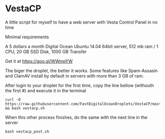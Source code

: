 # VestaCP
A little script for myself to have a web server with Vesta Control Panel in no time

Minimal requirements

A 5 dollars a month Digital Ocean Ubuntu 14.04 64bit server, 512 mb ram / 1 CPU, 20 GB SSD Disk, 1000 GB Transfer

Get it at https://goo.gl/WWmpYW

The biger the droplet, the better it works. Some features like Spam-Assasin and ClamAV install by default in servers with more than 3 GB of ram.

After login to your droplet for the first time, copy the line bellow (withouth the first #) and execute it in the terminal

    curl -O https://raw.githubusercontent.com/FastDigitalOceanDroplets/VestaCP/master/vestacp.sh && bash vestacp.sh

When this other process finishes, do the same with the next line in the server

    bash vestacp_post.sh
